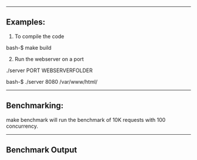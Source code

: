 
---------
Examples:
---------

1. To compile the code

bash-$ make build

2. Run the webserver on a port

./server PORT WEBSERVERFOLDER

bash-$ ./server 8080 /var/www/html/

-------------
Benchmarking:
-------------

make benchmark will run the benchmark of 10K requests with 100 concurrency.

---------------
Benchmark Output
----------------
